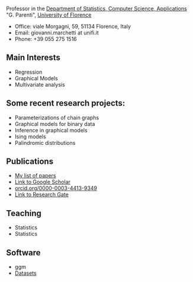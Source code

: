 Professor in the [Department of Statistics, Computer Science, Applications](http://www.disia.unifi.it) "G. Parenti", [University of Florence](http://www.unifi.it)

  - Office:  viale Morgagni, 59, 51134 Florence, Italy 
  - Email: giovanni.marchetti at unifi.it  
  - Phone: +39 055 275 1516

## Main Interests

 - Regression
 - Graphical Models
 - Multivariate analysis

## Some recent research projects: 

- Parameterizations of chain graphs
- Graphical models for binary data
- Inference in graphical models
- Ising models
- Palindromic distributions

## Publications

- [My list of papers](./papers.md)
- [Link to Google Scholar](http://scholar.google.it/citations?hl=it&user=G1umN28AAAAJ)
- [orcid.org/0000-0003-4413-9349](https://orcid.org/0000-0003-4413-9349)
- [Link to Research Gate](https://www.researchgate.net/profile/Giovanni_Marchetti/contributions)

## Teaching

- Statistics 
- Statistics

## Software

- ggm 
- [Datasets](./data/)


